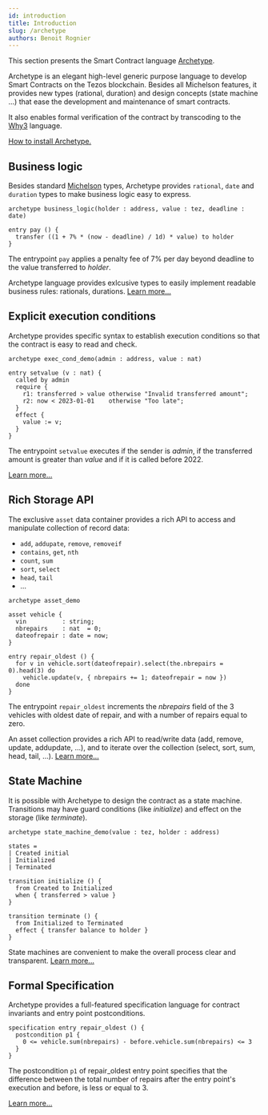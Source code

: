 ```yaml
---
id: introduction
title: Introduction
slug: /archetype
authors: Benoit Rognier
---
```


This section presents the Smart Contract language [Archetype](https://archetype-lang.org).

Archetype is an elegant high-level generic purpose language to develop Smart Contracts on the Tezos blockchain. Besides all Michelson features, it provides new types (rational, duration) and design concepts (state machine ...) that ease the development and maintenance of smart contracts.

It also enables formal verification of the contract by transcoding to the [Why3](http://why3.lri.fr/) language.

[How to install Archetype.](https://docs.archetype-lang.org/getting-started-1)

## Business logic

Besides standard [Michelson](/michelson) types, Archetype provides `rational`, `date` and `duration` types to make business logic easy to express.

```archetype
archetype business_logic(holder : address, value : tez, deadline : date)

entry pay () {
  transfer ((1 + 7% * (now - deadline) / 1d) * value) to holder
}
```

The entrypoint `pay` applies a penalty fee of 7% per day beyond deadline to the value transferred to _holder_.

Archetype language provides exlcusive types to easily implement readable business rules: rationals, durations. [Learn more...](https://docs.archetype-lang.org/archetype-language/numbers#rationals)

## Explicit execution conditions

Archetype provides specific syntax to establish execution conditions so that the contract is easy to read and check.

```archetype
archetype exec_cond_demo(admin : address, value : nat)

entry setvalue (v : nat) {
  called by admin
  require {
    r1: transferred > value otherwise "Invalid transferred amount";
    r2: now < 2023-01-01    otherwise "Too late";
  }
  effect {
    value := v;
  }
}
```

The entrypoint `setvalue` executes if the sender is _admin_, if the transferred amount is greater than _value_ and if it is called before 2022.

 [Learn more...](https://docs.archetype-lang.org/archetype-language/action#sections)

## Rich Storage API

The exclusive `asset` data container provides a rich API to access and manipulate collection of record data:
* `add`, `addupate`, `remove`, `removeif`
* `contains`, `get`, `nth`
* `count`, `sum`
* `sort`, `select`
* `head`, `tail`
* ...

```archetype
archetype asset_demo

asset vehicle {
  vin          : string;
  nbrepairs    : nat  = 0;
  dateofrepair : date = now;
}

entry repair_oldest () {
  for v in vehicle.sort(dateofrepair).select(the.nbrepairs = 0).head(3) do
    vehicle.update(v, { nbrepairs += 1; dateofrepair = now })
  done
}
```

The entrypoint `repair_oldest` increments the _nbrepairs_ field of the 3 vehicles with oldest date of repair, and with a number of repairs equal to zero.

An asset collection provides a rich API to read/write data (add, remove, update, addupdate, ...), and to iterate over the collection (select, sort, sum, head, tail, ...). [Learn more...](https://docs.archetype-lang.org/archetype-language/data-model)

## State Machine

It is possible with Archetype to design the contract as a state machine. Transitions may have guard conditions (like _initialize_) and effect on the storage (like _terminate_).

```archetype
archetype state_machine_demo(value : tez, holder : address)

states =
| Created initial
| Initialized
| Terminated

transition initialize () {
  from Created to Initialized
  when { transferred > value }
}

transition terminate () {
  from Initialized to Terminated
  effect { transfer balance to holder }
}
```

State machines are convenient to make the overall process clear and transparent. [Learn more...](https://docs.archetype-lang.org/archetype-language/state-machine)

## Formal Specification

Archetype provides a full-featured specification language for contract invariants and entry point postconditions.

```archetype
specification entry repair_oldest () {
  postcondition p1 {
    0 <= vehicle.sum(nbrepairs) - before.vehicle.sum(nbrepairs) <= 3
  }
}
```

The postcondition `p1` of repair_oldest entry point specifies that the difference between the total number of repairs after the entry point's execution and before, is less or equal to 3.

[Learn more...](https://docs.archetype-lang.org/archetype-language/contract-specification)
